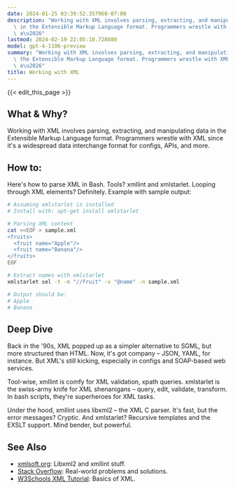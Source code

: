 ```yaml
---
date: 2024-01-25 03:39:52.357960-07:00
description: "Working with XML involves parsing, extracting, and manipulating data\
  \ in the Extensible Markup Language format. Programmers wrestle with XML since it's\
  \ a\u2026"
lastmod: 2024-02-19 22:05:18.728880
model: gpt-4-1106-preview
summary: "Working with XML involves parsing, extracting, and manipulating data in\
  \ the Extensible Markup Language format. Programmers wrestle with XML since it's\
  \ a\u2026"
title: Working with XML
---
```


{{< edit_this_page >}}

## What & Why?
Working with XML involves parsing, extracting, and manipulating data in the Extensible Markup Language format. Programmers wrestle with XML since it's a widespread data interchange format for configs, APIs, and more.

## How to:
Here's how to parse XML in Bash. Tools? xmllint and xmlstarlet. Looping through XML elements? Definitely. Example with sample output:

```bash
# Assuming xmlstarlet is installed
# Install with: apt-get install xmlstarlet

# Parsing XML content
cat <<EOF > sample.xml
<fruits>
  <fruit name="Apple"/>
  <fruit name="Banana"/>
</fruits>
EOF

# Extract names with xmlstarlet
xmlstarlet sel -t -m "//fruit" -v "@name" -n sample.xml

# Output should be:
# Apple
# Banana
```

## Deep Dive
Back in the '90s, XML popped up as a simpler alternative to SGML, but more structured than HTML. Now, it's got company – JSON, YAML, for instance. But XML's still kicking, especially in configs and SOAP-based web services. 

Tool-wise, xmllint is comfy for XML validation, xpath queries. xmlstarlet is the swiss-army knife for XML shenanigans – query, edit, validate, transform. In bash scripts, they're superheroes for XML tasks.

Under the hood, xmllint uses libxml2 – the XML C parser. It's fast, but the error messages? Cryptic. And xmlstarlet? Recursive templates and the EXSLT support. Mind bender, but powerful.

## See Also
- [xmlsoft.org](http://xmlsoft.org/): Libxml2 and xmllint stuff.
- [Stack Overflow](https://stackoverflow.com/questions/tagged/xml+bash): Real-world problems and solutions.
- [W3Schools XML Tutorial](https://www.w3schools.com/xml/): Basics of XML.
